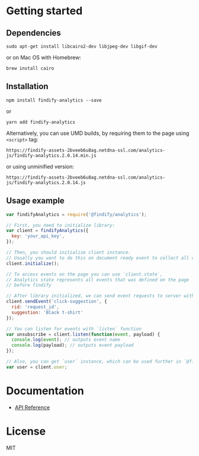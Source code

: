 # Getting started

## Dependencies

```
sudo apt-get install libcairo2-dev libjpeg-dev libgif-dev
```

or on Mac OS with Homebrew:

```
brew install cairo
```

## Installation
```
npm install findify-analytics --save
```
or
```
yarn add findify-analytics
```
Alternatively, you can use UMD builds, by requiring them to the page using `<script>` tag:
```
https://findify-assets-2bveeb6u8ag.netdna-ssl.com/analytics-js/findify-analytics.2.0.14.min.js
```
or using unminified version:
```
https://findify-assets-2bveeb6u8ag.netdna-ssl.com/analytics-js/findify-analytics.2.0.14.js
```

## Usage example

```javascript
var findifyAnalytics = require('@findify/analytics');

// First, you need to initialize library:
var client = findifyAnalytics({
  key: 'your_api_key',
});

// Then, you should initialize client instance.
// Usually you want to do this on document ready event to collect all data from HTML tags.
client.initialize();

// To access events on the page you can use `client.state`,
// Analytics state represents all events that was defined on the page
// before findify

// After library initialized, we can send event requests to server with `client` instance. Let's perform click-suggestion request:
client.sendEvent('click-suggestion', {
  rid: 'request_id',
  suggestion: 'Black t-shirt'
});

// You can listen for events with `listen` function
var unsubscribe = client.listen(function(event, payload) {
  console.log(event); // outputs event name
  console.log(payload); // outputs event payload
});

// Also, you can get `user` instance, which can be used further in `@findify/sdk` library:
var user = client.user;
```

# Documentation
- [API Reference](https://findify.readme.io/reference#analytics-js-introduction)

# License
MIT
